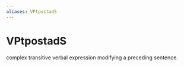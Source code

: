 ```yaml
---
aliases: VPtpostadS
---
```

# VPtpostadS

complex transitive verbal expression modifying a preceding sentence.
